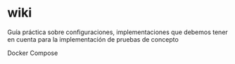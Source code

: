 # wiki
Guía práctica sobre configuraciones, implementaciones que debemos tener en cuenta para la implementación de pruebas de concepto

Docker Compose
